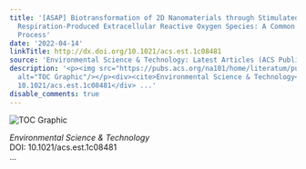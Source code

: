 ```yaml
---
title: '[ASAP] Biotransformation of 2D Nanomaterials through Stimulated Bacterial
  Respiration-Produced Extracellular Reactive Oxygen Species: A Common but Overlooked
  Process'
date: '2022-04-14'
linkTitle: http://dx.doi.org/10.1021/acs.est.1c08481
source: 'Environmental Science & Technology: Latest Articles (ACS Publications)'
description: '<p><img src="https://pubs.acs.org/na101/home/literatum/publisher/achs/journals/content/esthag/0/esthag.ahead-of-print/acs.est.1c08481/20220414/images/medium/es1c08481_0006.gif"
  alt="TOC Graphic"/></p><div><cite>Environmental Science & Technology</cite></div><div>DOI:
  10.1021/acs.est.1c08481</div> ...'
disable_comments: true
---
```

<p><img src="https://pubs.acs.org/na101/home/literatum/publisher/achs/journals/content/esthag/0/esthag.ahead-of-print/acs.est.1c08481/20220414/images/medium/es1c08481_0006.gif" alt="TOC Graphic"/></p><div><cite>Environmental Science & Technology</cite></div><div>DOI: 10.1021/acs.est.1c08481</div> ...